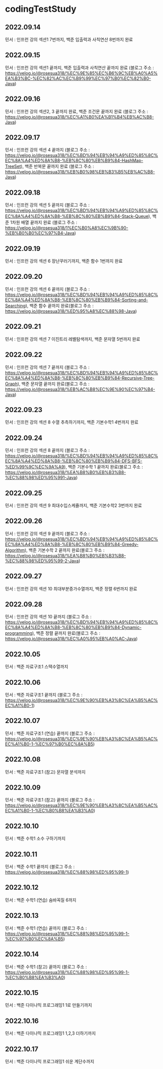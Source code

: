 # codingTestStudy
## 2022.09.14
민서 : 인프런 강의 섹션1 7번까지, 백준 입출력과 사칙연산 8번까지 완료

## 2022.09.15
민서 : 인프런 강의 섹션1 끝까지, 백준 입출력과 사칙연산 끝까지 완료 (블로그 주소 : https://velog.io/@rosesua318/%EC%9E%85%EC%B6%9C%EB%A0%A5%EA%B3%BC-%EC%82%AC%EC%B9%99%EC%97%B0%EC%82%B0-Java)

## 2022.09.16
민서 : 인프런 강의 섹션2, 3 끝까지 완료, 백준 조건문 끝까지 완료 (블로그 주소 : https://velog.io/@rosesua318/%EC%A1%B0%EA%B1%B4%EB%AC%B8-Java) 

## 2022.09.17
민서 : 인프런 강의 섹션 4 끝까지 (블로그 주소 : https://velog.io/@rosesua318/%EC%BD%94%EB%94%A9%ED%85%8C%EC%8A%A4%ED%8A%B8-%EB%8C%80%EB%B9%84-HashMap-TreeSet), 백준 반복문 끝까지 완료 (블로그 주소 : https://velog.io/@rosesua318/%EB%B0%98%EB%B3%B5%EB%AC%B8-Java)

## 2022.09.18
민서 : 인프런 강의 섹션 5 끝까지 (블로그 주소 : https://velog.io/@rosesua318/%EC%BD%94%EB%94%A9%ED%85%8C%EC%8A%A4%ED%8A%B8-%EB%8C%80%EB%B9%84-Stack-Queue), 백준 1차원 배열 끝까지 완료 (블로그 주소 : https://velog.io/@rosesua318/1%EC%B0%A8%EC%9B%90-%EB%B0%B0%EC%97%B4-Java)

## 2022.09.19
민서 : 인프런 강의 섹션 6 장난꾸러기까지, 백준 함수 1번까지 완료

## 2022.09.20
민서 : 인프런 강의 섹션 6 끝까지 (블로그 주소 :  https://velog.io/@rosesua318/%EC%BD%94%EB%94%A9%ED%85%8C%EC%8A%A4%ED%8A%B8-%EB%8C%80%EB%B9%84-Sorting-and-Searching), 백준 함수 끝까지 완료(블로그 주소 : https://velog.io/@rosesua318/%ED%95%A8%EC%88%98-Java)

## 2022.09.21
민서 : 인프런 강의 섹션 7 이진트리 레벨탐색까지, 백준 문자열 5번까지 완료

## 2022.09.22
민서 : 인프런 강의 섹션 7 끝까지 (블로그 주소 : https://velog.io/@rosesua318/%EC%BD%94%EB%94%A9%ED%85%8C%EC%8A%A4%ED%8A%B8-%EB%8C%80%EB%B9%84-Recursive-Tree-Graph), 백준 문자열 끝까지 완료(블로그 주소 : https://velog.io/@rosesua318/%EB%AC%B8%EC%9E%90%EC%97%B4-Java)

## 2022.09.23
민서 : 인프런 강의 섹션 8 수열 추측하기까지, 백준 기본수학1 4번까지 완료

## 2022.09.24
민서 : 인프런 강의 섹션 8 끝까지 (블로그 주소 : https://velog.io/@rosesua318/%EC%BD%94%EB%94%A9%ED%85%8C%EC%8A%A4%ED%8A%B8-%EB%8C%80%EB%B9%84-DFS-BFS-%ED%99%9C%EC%9A%A9), 백준 기본수학 1 끝까지 완료(블로그 주소 : https://velog.io/@rosesua318/%EA%B8%B0%EB%B3%B8-%EC%88%98%ED%95%991-Java)

## 2022.09.25
민서 : 인프런 강의 섹션 9 최대수입스케쥴까지, 백준 기본수학2 3번까지 완료

## 2022.09.26
민서 : 인프런 강의 섹션 9 끝까지 (블로그 주소 : https://velog.io/@rosesua318/%EC%BD%94%EB%94%A9%ED%85%8C%EC%8A%A4%ED%8A%B8-%EB%8C%80%EB%B9%84-Greedy-Algorithm), 백준 기본수학 2 끝까지 완료(블로그 주소 : https://velog.io/@rosesua318/%EA%B8%B0%EB%B3%B8-%EC%88%98%ED%95%99-2-Java)

## 2022.09.27
민서 : 인프런 강의 섹션 10 최대부분증가수열까지, 백준 정렬 6번까지 완료

## 2022.09.28
민서 : 인프런 강의 섹션 10 끝까지 (블로그 주소 : https://velog.io/@rosesua318/%EC%BD%94%EB%94%A9%ED%85%8C%EC%8A%A4%ED%8A%B8-%EB%8C%80%EB%B9%84-Dynamic-programming), 백준 정렬 끝까지 완료(블로그 주소 : https://velog.io/@rosesua318/%EC%A0%95%EB%A0%AC-Java)

## 2022.10.05
민서 : 백준 자료구조1 스택수열까지

## 2022.10.06
민서 : 백준 자료구조1 끝까지 (블로그 주소 : https://velog.io/@rosesua318/%EC%9E%90%EB%A3%8C%EA%B5%AC%EC%A1%B0-1)

## 2022.10.07
민서 : 백준 자료구조1 (연습) 끝까지 (블로그 주소 : https://velog.io/@rosesua318/%EC%9E%90%EB%A3%8C%EA%B5%AC%EC%A1%B0-1-%EC%97%B0%EC%8A%B5)

## 2022.10.08
민서 : 백준 자료구조1 (참고) 문자열 분석까지

## 2022.10.09
민서 : 백준 자료구조1 (참고) 끝까지 (블로그 주소 : https://velog.io/@rosesua318/%EC%9E%90%EB%A3%8C%EA%B5%AC%EC%A1%B0-1-%EC%B0%B8%EA%B3%A0)

## 2022.10.10
민서 : 백준 수학1 소수 구하기까지

## 2022.10.11
민서 : 백준 수학1 끝까지 (블로그 주소 : https://velog.io/@rosesua318/%EC%88%98%ED%95%99-1)

## 2022.10.12
민서 : 백준 수학1 (연습) 숨바꼭질 6까지

## 2022.10.13
민서 : 백준 수학1 (연습) 끝까지 (블로그 주소 : https://velog.io/@rosesua318/%EC%88%98%ED%95%99-1-%EC%97%B0%EC%8A%B5)

## 2022.10.14
민서 : 백준 수학1 (참고) 끝까지 (블로그 주소 : https://velog.io/@rosesua318/%EC%88%98%ED%95%99-1-%EC%B0%B8%EA%B3%A0)

## 2022.10.15
민서 : 백준 다이나믹 프로그래밍1 1로 만들기까지

## 2022.10.16
민서 : 백준 다이나믹 프로그래밍1 1,2,3 더하기까지

## 2022.10.17
민서 : 백준 다이나믹 프로그래밍1 쉬운 계단수까지
